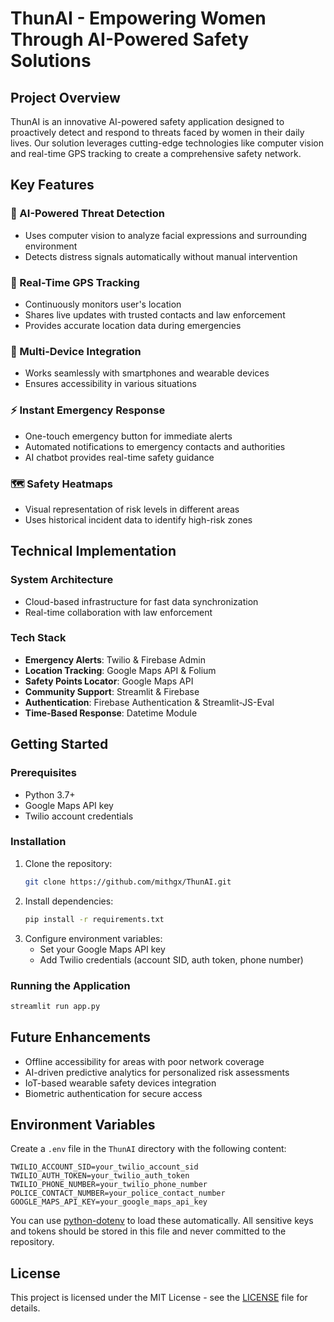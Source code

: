 # ThunAI - Empowering Women Through AI-Powered Safety Solutions

## Project Overview

ThunAI is an innovative AI-powered safety application designed to proactively detect and respond to threats faced by women in their daily lives. Our solution leverages cutting-edge technologies like computer vision and real-time GPS tracking to create a comprehensive safety network.

## Key Features

### 🚨 AI-Powered Threat Detection

- Uses computer vision to analyze facial expressions and surrounding environment
- Detects distress signals automatically without manual intervention

### 📍 Real-Time GPS Tracking

- Continuously monitors user's location
- Shares live updates with trusted contacts and law enforcement
- Provides accurate location data during emergencies

### 📱 Multi-Device Integration

- Works seamlessly with smartphones and wearable devices
- Ensures accessibility in various situations

### ⚡ Instant Emergency Response

- One-touch emergency button for immediate alerts
- Automated notifications to emergency contacts and authorities
- AI chatbot provides real-time safety guidance

### 🗺️ Safety Heatmaps

- Visual representation of risk levels in different areas
- Uses historical incident data to identify high-risk zones

## Technical Implementation

### System Architecture

- Cloud-based infrastructure for fast data synchronization
- Real-time collaboration with law enforcement

### Tech Stack

- **Emergency Alerts**: Twilio & Firebase Admin
- **Location Tracking**: Google Maps API & Folium
- **Safety Points Locator**: Google Maps API
- **Community Support**: Streamlit & Firebase
- **Authentication**: Firebase Authentication & Streamlit-JS-Eval
- **Time-Based Response**: Datetime Module

## Getting Started

### Prerequisites

- Python 3.7+
- Google Maps API key
- Twilio account credentials

### Installation

1. Clone the repository:
   ```bash
   git clone https://github.com/mithgx/ThunAI.git
   ```
2. Install dependencies:
   ```bash
   pip install -r requirements.txt
   ```
3. Configure environment variables:
   - Set your Google Maps API key
   - Add Twilio credentials (account SID, auth token, phone number)

### Running the Application

```bash
streamlit run app.py
```

## Future Enhancements

- Offline accessibility for areas with poor network coverage
- AI-driven predictive analytics for personalized risk assessments
- IoT-based wearable safety devices integration
- Biometric authentication for secure access

## Environment Variables

Create a `.env` file in the `ThunAI` directory with the following content:

```
TWILIO_ACCOUNT_SID=your_twilio_account_sid
TWILIO_AUTH_TOKEN=your_twilio_auth_token
TWILIO_PHONE_NUMBER=your_twilio_phone_number
POLICE_CONTACT_NUMBER=your_police_contact_number
GOOGLE_MAPS_API_KEY=your_google_maps_api_key
```

You can use [python-dotenv](https://pypi.org/project/python-dotenv/) to load these automatically. All sensitive keys and tokens should be stored in this file and never committed to the repository.

## License

This project is licensed under the MIT License - see the [LICENSE](LICENSE) file for details.
